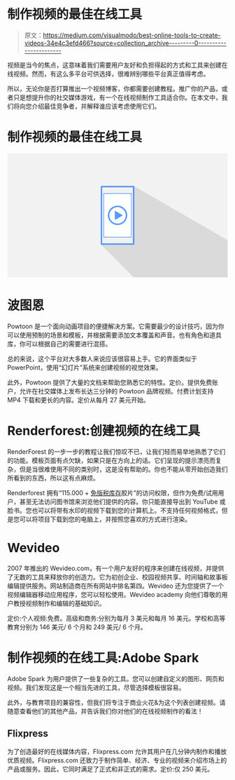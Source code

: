 # 制作视频的最佳在线工具

> 原文：<https://medium.com/visualmodo/best-online-tools-to-create-videos-34e4c3efd466?source=collection_archive---------0----------------------->

视频是当今的焦点，这意味着我们需要用户友好和负担得起的方式和工具来创建在线视频。然而，有这么多平台可供选择，很难辨别哪些平台真正值得考虑。

所以，无论你是否打算推出一个视频博客，你都需要创建教程。推广你的产品，或者只是想提升你的社交媒体游戏，有一个在线视频制作工具适合你。在本文中，我们将向您介绍最佳竞争者，并解释谁应该考虑使用它们。

# 制作视频的最佳在线工具

![](img/72a47cc2a787f9fb7c9293c01a8721c8.png)

# 波图恩

Powtoon 是一个面向动画项目的便捷解决方案。它需要最少的设计技巧，因为你可以使用预制的场景和模板，并根据需要添加文本覆盖和声音。也有角色和道具库，你可以根据自己的需要进行混搭。

总的来说，这个平台对大多数人来说应该很容易上手。它的界面类似于 PowerPoint，使用“幻灯片”系统来创建视频的视觉效果。

此外，Powtoon 提供了大量的文档来帮助您熟悉它的特性。定价。提供免费账户，允许在社交媒体上发布长达三分钟的 Powtoon 品牌视频。付费计划支持 MP4 下载和更长的内容。定价从每月 27 美元开始。

# Renderforest:创建视频的在线工具

RenderForest 的一步一步的教程让我们惊叹不已，让我们轻而易举地熟悉了它们的功能。模板页面有点欠缺，如果只是在方向上的话。它们呈现的提示漂亮而复杂，但是当很难使用不同的类别时，这是没有帮助的。你也不能从零开始创造我们所看到的东西，所以这有点麻烦。

Renderforest 拥有“115.000 + [免版税库存](https://visualmodo.com/best-sites-to-download-royalty-free-images/)胶片”的访问权限，但作为免费/试用用户，甚至无法访问图书馆来浏览他们提供的内容。你只能直接导出到 YouTube 或脸书。您也可以将带有水印的视频下载到您的计算机上。不支持任何视频格式，但是您可以将项目下载到您的电脑上，并按照您喜欢的方式进行渲染。

# Wevideo

2007 年推出的 Wevideo.com，有一个用户友好的程序来创建在线视频，并提供了无数的工具来释放你的创造力。它为初创企业、校园视频共享、时间轴和故事板编辑提供服务。网站制造商在所有网站中排名第四。Wevideo 还为您提供了一个视频编辑器移动应用程序，您可以轻松使用。Wevideo academy 向他们尊敬的用户教授视频制作和编辑的基础知识。

定价:个人视频:免费。高级和商务:分别为每月 3 美元和每月 16 美元。学校和高等教育分别为 146 美元/ 6 个月和 249 美元/ 6 个月。

# 制作视频的在线工具:Adobe Spark

Adobe Spark 为用户提供了一些复杂的工具。您可以创建自定义的图形、网页和视频。我们发现这是一个相当先进的工具，尽管选择模板很容易。

此外，与教育项目的兼容性，但我们将专注于商业火花&为这个列表创建视频。请随意查看他们的其他产品，并告诉我们你对他们的在线视频制作的看法！

## Flixpress

为了创造最好的在线媒体内容，Flixpress.com 允许其用户在几分钟内制作和播放优质视频。Flixpress.com 还致力于制作简单、经济、专业的视频来介绍市场上的产品或服务。因此，它同时满足了正式和非正式的需求。定价:仅 250 美元。